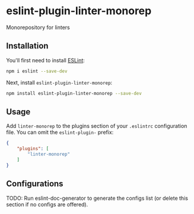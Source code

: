 # eslint-plugin-linter-monorep

Monorepository for linters

## Installation

You'll first need to install [ESLint](https://eslint.org/):

```sh
npm i eslint --save-dev
```

Next, install `eslint-plugin-linter-monorep`:

```sh
npm install eslint-plugin-linter-monorep --save-dev
```

## Usage

Add `linter-monorep` to the plugins section of your `.eslintrc` configuration file. You can omit the `eslint-plugin-` prefix:

```json
{
    "plugins": [
        "linter-monorep"
    ]
}
```



## Configurations

<!-- begin auto-generated configs list -->
TODO: Run eslint-doc-generator to generate the configs list (or delete this section if no configs are offered).
<!-- end auto-generated configs list -->


